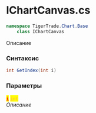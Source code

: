 
# IChartCanvas.cs
```csharp
namespace TigerTrade.Chart.Base  
    class IChartCanvas
```

Описание

### Синтаксис
```csharp
int GetIndex(int i)
```

### Параметры  
<mark style="color:red;">**`i`**</mark> <mark style="color: rgb(255, 166, 87);">`int`</mark>  
 *Описание*  
  

                    
                    